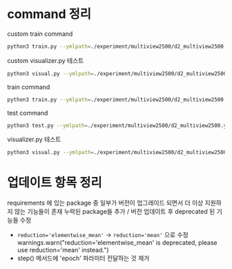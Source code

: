 # command 정리

custom train command
```sh
python3 train.py --ymlpath=./experiment/multiview2500/d2_multiview2500.yml --gpu=0 --dataroot=./data/dataset --dataset=train --tag=d2_multiview2500 --data=LIDC256 --dataset_class=align_ct_xray_views_std --model_class=MultiViewCTGAN --datasetfile=./data/train.txt --valid_datasetfile=./data/test.txt --valid_dataset=test
```

custom visualizer.py 테스트
```sh
python3 visual.py --ymlpath=./experiment/multiview2500/d2_multiview2500.yml --gpu=0 --dataroot=./data/dataset --dataset=test --tag=d2_multiview2500 --data=LIDC256 --dataset_class=align_ct_xray_views_std --model_class=MultiViewCTGAN --datasetfile=./data/test.txt --resultdir=./multiview --check_point=100 --how_many=3
```

train command
```sh
python3 train.py --ymlpath=./experiment/multiview2500/d2_multiview2500.yml --gpu=0 --dataroot=./data/LIDC-HDF5-256 --dataset=train --tag=d2_multiview2500 --data=LIDC256 --dataset_class=align_ct_xray_views_std --model_class=MultiViewCTGAN --datasetfile=./data/paper_setting/train.txt --valid_datasetfile=./data/paper_setting/test.txt --valid_dataset=test
```

test command
```sh
python3 test.py --ymlpath=./experiment/multiview2500/d2_multiview2500.yml --gpu=0 --dataroot=./data/LIDC-HDF5-256 --dataset=test --tag=d2_multiview2500 --data=LIDC256 --dataset_class=align_ct_xray_views_std --model_class=MultiViewCTGAN --datasetfile=./data/paper_setting/test.txt --resultdir=./multiview --check_point=90 --how_many=3
```

visualizer.py 테스트
```sh
python3 visual.py --ymlpath=./experiment/multiview2500/d2_multiview2500.yml --gpu=0 --dataroot=./data/LIDC-HDF5-256 --dataset=test --tag=d2_multiview2500 --data=LIDC256 --dataset_class=align_ct_xray_views_std --model_class=MultiViewCTGAN --datasetfile=./data/paper_setting/test.txt --resultdir=./multiview --check_point=90 --how_many=3
```


# 업데이트 항목 정리
requirements 에 있는 package 중 일부가 버전이 업그레이드 되면서 더 이상 지원하지 않는 기능들이 존재
누락된 package들 추가 / 버전 업데이트 후 deprecated 된 기능들 수정
- `reduction='elementwise_mean'` -> `reduction='mean'` 으로 수정
warnings.warn("reduction='elementwise_mean' is deprecated, please use reduction='mean' instead.")
- step() 메서드에 'epoch' 파라미터 전달하는 것 제거
